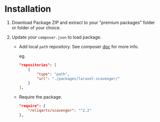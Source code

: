 # Installation

1. Download Package ZIP and extract to your "premium packages" folder or folder of your choice.

2. Update your `composer.json` to load package.

    - Add local `path` repository. See composer [doc](https://getcomposer.org/doc/05-repositories.md#loading-a-package-from-a-vcs-repository) for more info.

        eg.
        ```json
        "repositories": [
            {
                "type": "path",
                "url": "./packages/laravel-scavenger/"
            }
        ],
        ```

    - Require the package.

        ```json
        "require": {
            "reliqarts/scavenger": "^2.2"
        },
        ```

